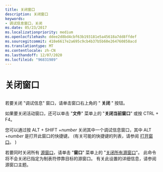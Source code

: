 ```yaml
---
title: 关闭窗口
description: 关闭窗口
keywords:
- 调试信息窗口，关闭
ms.date: 05/23/2017
ms.localizationpriority: medium
ms.openlocfilehash: ddee2d8bd4cbf63b193181e5a45618a7dd8ffdef
ms.sourcegitcommit: 418e6617e2a695c9cb4b37b5b60e264760858acd
ms.translationtype: MT
ms.contentlocale: zh-CN
ms.lasthandoff: 12/07/2020
ms.locfileid: "96831989"
---
```

# <a name="closing-a-window"></a>关闭窗口


## <span id="ddk_closing_a_window_dbg"></span><span id="DDK_CLOSING_A_WINDOW_DBG"></span>


若要关闭 "调试信息" 窗口，请单击窗口右上角的 " **关闭** " 按钮。

如果要关闭活动窗口，还可以单击 "**文件**" 菜单上的 "**关闭当前窗口**" 或按 CTRL + F4。

您可以通过按 ALT + SHIFT +*number* 关闭其中一个调试信息窗口，其中 ALT +*number* 是打开此窗口的快捷键。  (有关可能的快捷键的列表，请参阅 [打开窗口](opening-a-window.md)。 ) 

若要同时关闭所有 [源窗口](source-window.md)，请单击 "**窗口**" 菜单上的 "[关闭所有源窗口](window---close-all-source-windows.md)"。 此命令将不会关闭已指定为制表符停靠目标的源窗口。 有关此设置的详细信息，请参阅源窗口主题。

 

 





